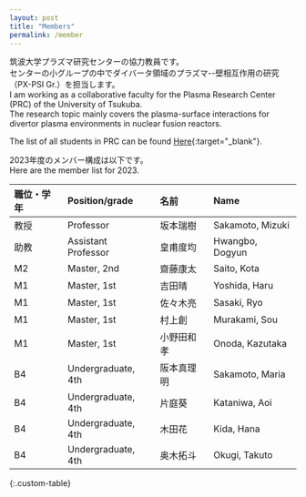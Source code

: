 ```yaml
---
layout: post
title: "Members"
permalink: /member
---
```


筑波大学プラズマ研究センターの協力教員です。  
センターの小グループの中でダイバータ領域のプラズマ--壁相互作用の研究（PX-PSI Gr.）を担当します。  
I am working as a collaborative faculty for the Plasma Research Center (PRC) of the University of Tsukuba.  
The research topic mainly covers the plasma-surface interactions for divertor plasma environments in nuclear fusion reactors.

The list of all students in PRC can be found [Here](https://www.prc.tsukuba.ac.jp/ja/%e5%ad%a6%e7%94%9f/){:target="_blank"}.

2023年度のメンバー構成は以下です。  
Here are the member list for 2023.

|職位・学年|Position/grade|名前|Name|
|:---|:---|:---|:---|
|教授|Professor|坂本瑞樹|Sakamoto, Mizuki|
|助教|Assistant Professor|皇甫度均|Hwangbo, Dogyun|
|M2|Master, 2nd|齋藤康太|Saito, Kota|
|M1|Master, 1st|吉田晴|Yoshida, Haru|
|M1|Master, 1st|佐々木亮|Sasaki, Ryo|
|M1|Master, 1st|村上創|Murakami, Sou|
|M1|Master, 1st|小野田和孝|Onoda, Kazutaka|
|B4|Undergraduate, 4th|阪本真理明|Sakamoto, Maria|
|B4|Undergraduate, 4th|片庭葵|Kataniwa, Aoi|
|B4|Undergraduate, 4th|木田花|Kida, Hana|
|B4|Undergraduate, 4th|奥木拓斗|Okugi, Takuto|
{:.custom-table}